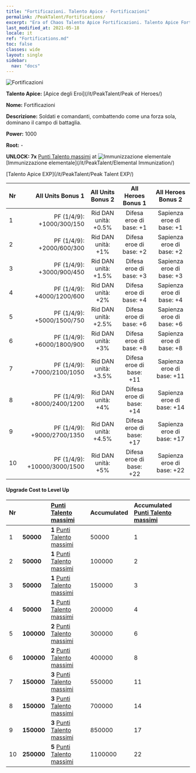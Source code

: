 ```yaml
---
title: "Fortificazioni. Talento Apice - Fortificazioni"
permalink: /PeakTalent/Fortifications/
excerpt: "Era of Chaos Talento Apice Fortificazioni. Talento Apice Fortificazioni. Fortificazioni"
last_modified_at: 2021-05-18
locale: it
ref: "Fortifications.md"
toc: false
classes: wide
layout: single
sidebar:
  nav: "docs"
---
```


  ![Fortificazioni](/images/pt/talent_1009.png)

  **Talento Apice:** [Apice degli Eroi](/it/PeakTalent/Peak of Heroes/)

  **Nome:** Fortificazioni

  **Descrizione:** Soldati e comandanti, combattendo come una forza sola, dominano il campo di battaglia.

  **Power:** 1000

  **Root:** -

  **UNLOCK: 7x** [Punti Talento massimi](/ItemsIT/con_934/) at ![Immunizzazione elementale](/images/pt/talent_1004.png) [Immunizzazione elementale](/it/PeakTalent/Elemental Immunization/)

  [Talento Apice EXP](/it/PeakTalent/Peak Talent EXP/)

  | Nr | All Units Bonus 1 | All Units Bonus 2 | All Heroes Bonus 1 | All Heroes Bonus 2 |
  |:---|--------------:|:-------------:|:-------------:|:-------------:|
  | 1 | PF (1/4/9): +1000/300/150 | Rid DAN unità: +0.5% | Difesa eroe di base: +1 | Sapienza eroe di base: +1 |
  | 2 | PF (1/4/9): +2000/600/300 | Rid DAN unità: +1% | Difesa eroe di base: +2 | Sapienza eroe di base: +2 |
  | 3 | PF (1/4/9): +3000/900/450 | Rid DAN unità: +1.5% | Difesa eroe di base: +3 | Sapienza eroe di base: +3 |
  | 4 | PF (1/4/9): +4000/1200/600 | Rid DAN unità: +2% | Difesa eroe di base: +4 | Sapienza eroe di base: +4 |
  | 5 | PF (1/4/9): +5000/1500/750 | Rid DAN unità: +2.5% | Difesa eroe di base: +6 | Sapienza eroe di base: +6 |
  | 6 | PF (1/4/9): +6000/1800/900 | Rid DAN unità: +3% | Difesa eroe di base: +8 | Sapienza eroe di base: +8 |
  | 7 | PF (1/4/9): +7000/2100/1050 | Rid DAN unità: +3.5% | Difesa eroe di base: +11 | Sapienza eroe di base: +11 |
  | 8 | PF (1/4/9): +8000/2400/1200 | Rid DAN unità: +4% | Difesa eroe di base: +14 | Sapienza eroe di base: +14 |
  | 9 | PF (1/4/9): +9000/2700/1350 | Rid DAN unità: +4.5% | Difesa eroe di base: +17 | Sapienza eroe di base: +17 |
  | 10 | PF (1/4/9): +10000/3000/1500 | Rid DAN unità: +5% | Difesa eroe di base: +22 | Sapienza eroe di base: +22 |


#### Upgrade Cost to Level Up

  | Nr | <i class="fas fa-coins"/> | [Punti Talento massimi](/ItemsIT/con_934/) | Accumulated <i class="fas fa-coins"/> | Accumulated [Punti Talento massimi](/ItemsIT/con_934/) |
  |:---|:--------------|:-------------|:-------------|:-------------|
  | 1 | **50000** | **1** [Punti Talento massimi](/ItemsIT/con_934/) | 50000 | 1 |
  | 2 | **50000** | **1** [Punti Talento massimi](/ItemsIT/con_934/) | 100000 | 2 |
  | 3 | **50000** | **1** [Punti Talento massimi](/ItemsIT/con_934/) | 150000 | 3 |
  | 4 | **50000** | **1** [Punti Talento massimi](/ItemsIT/con_934/) | 200000 | 4 |
  | 5 | **100000** | **2** [Punti Talento massimi](/ItemsIT/con_934/) | 300000 | 6 |
  | 6 | **100000** | **2** [Punti Talento massimi](/ItemsIT/con_934/) | 400000 | 8 |
  | 7 | **150000** | **3** [Punti Talento massimi](/ItemsIT/con_934/) | 550000 | 11 |
  | 8 | **150000** | **3** [Punti Talento massimi](/ItemsIT/con_934/) | 700000 | 14 |
  | 9 | **150000** | **3** [Punti Talento massimi](/ItemsIT/con_934/) | 850000 | 17 |
  | 10 | **250000** | **5** [Punti Talento massimi](/ItemsIT/con_934/) | 1100000 | 22 |

